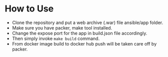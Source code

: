 # How to Use

* Clone the repository and put a web archive (.war) file ansible/app folder.  
* Make sure you have packer, make tool installed.  
* Change the expose port for the app in build.json file accordingly.  
* Then simply invoke `make build` command.  
* From docker image build to docker hub push will be taken care off by packer.
